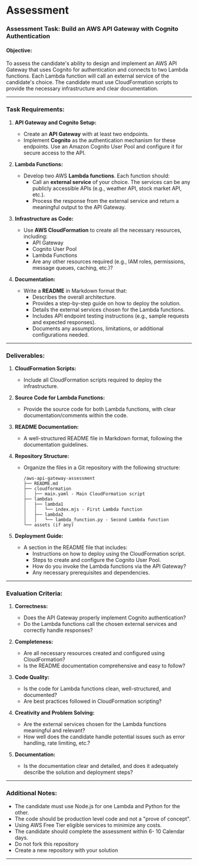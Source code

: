 # Assessment

### **Assessment Task: Build an AWS API Gateway with Cognito Authentication**

#### **Objective:**

To assess the candidate's ability to design and implement an AWS API Gateway that uses Cognito for authentication and connects to two Lambda functions. Each Lambda function will call an external service of the candidate's choice. The candidate must use CloudFormation scripts to provide the necessary infrastructure and clear documentation.

---

### **Task Requirements:**

1. **API Gateway and Cognito Setup:**
   - Create an **API Gateway** with at least two endpoints.
   - Implement **Cognito** as the authentication mechanism for these endpoints. Use an Amazon Cognito User Pool and configure it for secure access to the API.

2. **Lambda Functions:**
   - Develop two AWS **Lambda functions**. Each function should:
     - Call an **external service** of your choice. The services can be any publicly accessible APIs (e.g., weather API, stock market API, etc.).
     - Process the response from the external service and return a meaningful output to the API Gateway.
   
3. **Infrastructure as Code:**
   - Use **AWS CloudFormation** to create all the necessary resources, including:
     - API Gateway
     - Cognito User Pool
     - Lambda Functions
     - Are any other resources required (e.g., IAM roles, permissions, message queues, caching, etc.)?

4. **Documentation:**
   - Write a **README** in Markdown format that:
     - Describes the overall architecture.
     - Provides a step-by-step guide on how to deploy the solution.
     - Details the external services chosen for the Lambda functions.
     - Includes API endpoint testing instructions (e.g., sample requests and expected responses).
     - Documents any assumptions, limitations, or additional configurations needed.

---

### **Deliverables:**

1. **CloudFormation Scripts:** 
   - Include all CloudFormation scripts required to deploy the infrastructure.

2. **Source Code for Lambda Functions:**
   - Provide the source code for both Lambda functions, with clear documentation/comments within the code.

3. **README Documentation:**
   - A well-structured README file in Markdown format, following the documentation guidelines.

4. **Repository Structure:**
   - Organize the files in a Git repository with the following structure:
     ```
     /aws-api-gateway-assessment
     ├── README.md
     ├── cloudformation
     │   ├── main.yaml - Main CloudFormation script
     ├── lambdas
     │   ├── lambda1
     │   │   └── index.mjs - First Lambda function
     │   ├── lambda2
     │   │   └── lambda_function.py - Second Lambda function
     └── assets (if any)
     ```

5. **Deployment Guide:**
   - A section in the README file that includes:
     - Instructions on how to deploy using the CloudFormation script.
     - Steps to create and configure the Cognito User Pool.
     - How do you invoke the Lambda functions via the API Gateway?
     - Any necessary prerequisites and dependencies.

---

### **Evaluation Criteria:**

1. **Correctness:**
   - Does the API Gateway properly implement Cognito authentication?
   - Do the Lambda functions call the chosen external services and correctly handle responses?

2. **Completeness:**
   - Are all necessary resources created and configured using CloudFormation?
   - Is the README documentation comprehensive and easy to follow?

3. **Code Quality:**
   - Is the code for Lambda functions clean, well-structured, and documented?
   - Are best practices followed in CloudFormation scripting?

4. **Creativity and Problem Solving:**
   - Are the external services chosen for the Lambda functions meaningful and relevant?
   - How well does the candidate handle potential issues such as error handling, rate limiting, etc.?

5. **Documentation:**
   - Is the documentation clear and detailed, and does it adequately describe the solution and deployment steps?

---

### **Additional Notes:**

- The candidate must use Node.js for one Lambda and Python for the other.
- The code should be production level code and not a "prove of concept".
- Using AWS Free Tier eligible services to minimize any costs.
- The candidate should complete the assessment within 6- 10 Calendar days.
- Do not fork this repository
- Create a new repository with your solution

---
